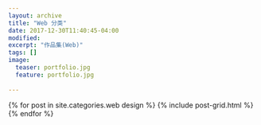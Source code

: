 ```yaml
---
layout: archive
title: "Web 分类"
date: 2017-12-30T11:40:45-04:00
modified:
excerpt: "作品集(Web)"
tags: []
image: 
  teaser: portfolio.jpg
  feature: portfolio.jpg
  
---
```




<div class="tiles">
{% for post in site.categories.web design %}
  {% include post-grid.html %}
{% endfor %}
</div><!-- /.tiles 把所有categories 有web design 的列出來-->

